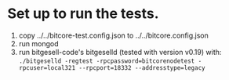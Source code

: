 # Set up to run the tests.

  1. copy ../../bitcore-test.config.json to ../../bitcore.config.json
  2. run mongod
  3. run bitgesell-code's bitgeselld (tested with version v0.19) with:
      `./bitgeselld -regtest -rpcpassword=bitcorenodetest -rpcuser=local321 --rpcport=18332 --addresstype=legacy`
